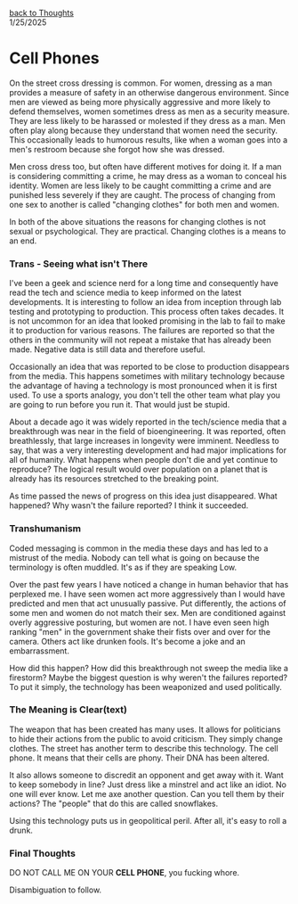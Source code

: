 [back to Thoughts](https://github.com/Marking-Time/Thoughts/tree/main)  
1/25/2025
# Cell Phones

On the street cross dressing is common.  For women, dressing as a man provides a measure of safety in an otherwise dangerous environment.  Since men are viewed as being more physically aggressive and more likely to defend themselves, women sometimes dress as men as a security measure.  They are less likely to be harassed or molested if they dress as a man. Men often play along because they understand that women need the security.  This occasionally leads to humorous results, like when a woman goes into a men's restroom because she forgot how she was dressed.

Men cross dress too, but often have different motives for doing it. If a man is considering committing a crime, he may dress as a woman to conceal his identity.  Women are less likely to be caught committing a crime and are punished less severely if they are caught. The process of changing from one sex to another is called "changing clothes" for both men and women.  

In both of the above situations the reasons for changing clothes is not sexual or psychological. They are practical. Changing clothes is a means to an end.

### Trans - Seeing what isn't There

I've been a geek and science nerd for a long time and consequently have read the tech and science media to keep informed on the latest developments.  It is interesting to follow an idea from inception through lab testing and prototyping to production.  This process often takes decades. It is not uncommon for an idea that looked promising in the lab to fail to make it to production for various reasons. The failures are reported so that the others in the community will not repeat a mistake that has already been made.  Negative data is still data and therefore useful.  

Occasionally an idea that was reported to be close to production disappears from the media.  This happens sometimes with military technology because the advantage of having a technology is most pronounced when it is first used.  To use a sports analogy, you don't tell the other team what play you are going to run before you run it.  That would just be stupid.  

About a decade ago it was widely reported in the tech/science media that a breakthrough was near in the field of bioengineering. It was reported, often breathlessly, that large increases in longevity were imminent. Needless to say, that was a very interesting development and had major implications for all of humanity.  What happens when people don't die and yet continue to reproduce?  The logical result would over population on a planet that is already has its resources stretched to the breaking point.   

As time passed the news of progress on this idea just disappeared.  What happened?  Why wasn't the failure reported?  I think it succeeded.

### Transhumanism

Coded messaging is common in the media these days and has led to a mistrust of the media.  Nobody can tell what is going on because the terminology is often muddled. It's as if they are speaking Low.  

Over the past few years I have noticed a change in human behavior that has perplexed me.  I have seen women act more aggressively than I would have predicted and men that act unusually passive.  Put differently, the actions of some men and women do not match their sex. Men are conditioned against overly aggressive posturing, but women are not. I have even seen high ranking "men" in the government shake their fists over and over for the camera.  Others act like drunken fools. It's become a joke and an embarrassment.

How did this happen?  How did this breakthrough not sweep the media like a firestorm? Maybe the biggest question is why weren't the failures reported?  To put it simply, the technology has been weaponized and used politically.   

### The Meaning is Clear(text)  

The weapon that has been created has many uses.  It allows for politicians to hide their actions from the public to avoid criticism.  They simply change clothes. The street has another term to describe this technology. The cell phone. It means that their cells are phony. Their DNA has been altered. 

It also allows someone to discredit an opponent and get away with it.  Want to keep somebody in line? Just dress like a minstrel and act like an idiot. No one will ever know. Let me axe another question. Can you tell them by their actions? The "people" that do this are called snowflakes.  

Using this technology puts us in geopolitical peril. After all, it's easy to roll a drunk.

### Final Thoughts

DO NOT CALL ME ON YOUR __CELL PHONE__, you fucking whore.  

Disambiguation to follow.



